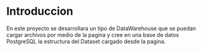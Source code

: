 # Introduccion 
En este proyecto se desarrollara un tipo de DataWarehouse que se puedan cargar archivos por medio de la pagina y cree en una base de datos PostgreSQL la estructura del Dataset cargado desde la pagina.

